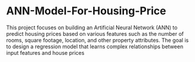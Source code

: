 # ANN-Model-For-Housing-Price
This project focuses on building an Artificial Neural Network (ANN) to predict housing prices based on various features such as the number of rooms, square footage, location, and other property attributes. The goal is to design a regression model that learns complex relationships between input features and house prices
